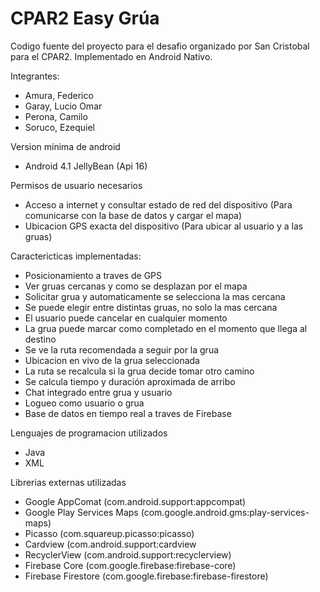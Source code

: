 # CPAR2 Easy Grúa
Codigo fuente del proyecto para el desafio organizado por San Cristobal para el CPAR2.
Implementado en Android Nativo.

Integrantes:
 - Amura, Federico
 - Garay, Lucio Omar
 - Perona, Camilo
 - Soruco, Ezequiel
 
Version mínima de android
 - Android 4.1 JellyBean (Api 16)

Permisos de usuario necesarios
 - Acceso a internet y consultar estado de red del dispositivo (Para comunicarse con la base de datos y cargar el mapa)
 - Ubicacion GPS exacta del dispositivo (Para ubicar al usuario y a las gruas)

Caractericticas implementadas:
 - Posicionamiento a traves de GPS
 - Ver gruas cercanas y como se desplazan por el mapa
 - Solicitar grua y automaticamente se selecciona la mas cercana
 - Se puede elegir entre distintas gruas, no solo la mas cercana
 - El usuario puede cancelar en cualquier momento
 - La grua puede marcar como completado en el momento que llega al destino
 - Se ve la ruta recomendada a seguir por la grua
 - Ubicacion en vivo de la grua seleccionada
 - La ruta se recalcula si la grua decide tomar otro camino
 - Se calcula tiempo y duración aproximada de arribo
 - Chat integrado entre grua y usuario
 - Logueo como usuario o grua
 - Base de datos en tiempo real a traves de Firebase
 
Lenguajes de programacion utilizados
 - Java
 - XML
  
Librerias externas utilizadas
 - Google AppComat (com.android.support:appcompat)
 - Google Play Services Maps (com.google.android.gms:play-services-maps)
 - Picasso (com.squareup.picasso:picasso)
 - Cardview (com.android.support:cardview
 - RecyclerView (com.android.support:recyclerview)
 - Firebase Core (com.google.firebase:firebase-core)
 - Firebase Firestore (com.google.firebase:firebase-firestore)

